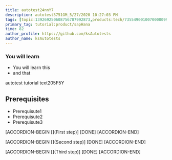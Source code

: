 ```yaml
---
title: autotest24nnY7
description: autotest3751GM_5/27/2020 10:27:03 PM
tags: [topic:139269250608756787992873,products:tech/73554900100700000996,tutorial:experience/advanced]
primary_tag: tutorial:product/sapHana
time: 82
author_profile: https://github.com/ksAutotests
author_name: ksAutotests
---
```

### You will learn
- You will learn this
- and that

autotest tutorial text205F5Y

## Prerequisites
- Prerequisute1
- Prerequisute2
- Prerequisute3

[ACCORDION-BEGIN [](First step)]
[DONE]
[ACCORDION-END]

[ACCORDION-BEGIN [](Second step)]
[DONE]
[ACCORDION-END]

[ACCORDION-BEGIN [](Third step)]
[DONE]
[ACCORDION-END]

